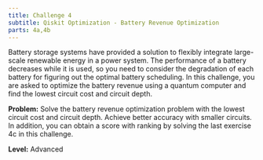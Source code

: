 ```yaml
---
title: Challenge 4
subtitle: Qiskit Optimization - Battery Revenue Optimization
parts: 4a,4b
---
```


Battery storage systems have provided a solution to flexibly integrate large-scale renewable energy in a power system. The performance of a battery decreases while it is used, so you need to consider the degradation of each battery for figuring out the optimal battery scheduling. In this challenge, you are asked to optimize the battery revenue using a quantum computer and find the lowest circuit cost and circuit depth.

**Problem:** Solve the battery revenue optimization problem with the lowest circuit cost and circuit depth. Achieve better accuracy with smaller circuits. In addition, you can obtain a score with ranking by solving the last exercise 4c in this challenge.

**Level:** Advanced
